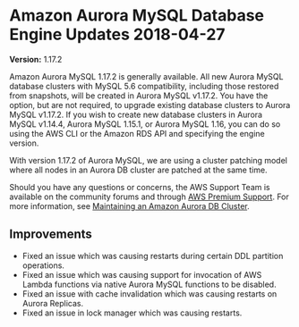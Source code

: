 # Amazon Aurora MySQL Database Engine Updates 2018\-04\-27<a name="AuroraMySQL.Updates.1172"></a>

**Version:** 1\.17\.2

Amazon Aurora MySQL 1\.17\.2 is generally available\. All new Aurora MySQL database clusters with MySQL 5\.6 compatibility, including those restored from snapshots, will be created in Aurora MySQL v1\.17\.2\. You have the option, but are not required, to upgrade existing database clusters to Aurora MySQL v1\.17\.2\. If you wish to create new database clusters in Aurora MySQL v1\.14\.4, Aurora MySQL 1\.15\.1, or Aurora MySQL 1\.16, you can do so using the AWS CLI or the Amazon RDS API and specifying the engine version\. 

With version 1\.17\.2 of Aurora MySQL, we are using a cluster patching model where all nodes in an Aurora DB cluster are patched at the same time\. 

Should you have any questions or concerns, the AWS Support Team is available on the community forums and through [AWS Premium Support](http://aws.amazon.com/support)\. For more information, see [Maintaining an Amazon Aurora DB Cluster](USER_UpgradeDBInstance.Maintenance.md)\.

## Improvements<a name="AuroraMySQL.Updates.1172.Improvements"></a>
+ Fixed an issue which was causing restarts during certain DDL partition operations\.
+ Fixed an issue which was causing support for invocation of AWS Lambda functions via native Aurora MySQL functions to be disabled\.
+ Fixed an issue with cache invalidation which was causing restarts on Aurora Replicas\.
+ Fixed an issue in lock manager which was causing restarts\.